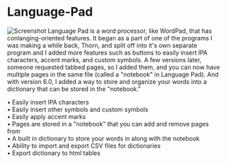 # Language-Pad
![Screenshot](https://github.com/ianmartinez/Language-Pad/raw/master/SCREENSHOT.PNG)
Language Pad is a word processor, like WordPad, that has conlanging-oriented features. It began as a part of one of the programs I was making a while back, Thorn,  and split off into it's own separate program and I added more features such as buttons to easily insert IPA characters, accent marks, and custom symbols. A few versions later, someone requested tabbed pages, so I added them, and you can now have multiple pages in the same file (called a "notebook" in Language Pad). And with version 6.0, I added a way to store and organize your words into a dictionary that can be stored in the "notebook." 

  • Easily insert IPA characters    
  • Easily insert other symbols and custom symbols     
  • Easily apply accent marks      
  • Pages are stored in a "notebook" that you can add and remove pages from     
  • A built in dictionary to store your words in along with the notebook         
  • Ability to import and export CSV files for dictionaries   
  • Export dictionary to html tables
